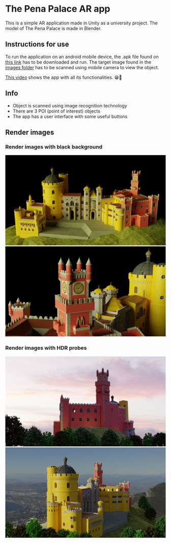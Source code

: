 # The Pena Palace AR app

This is a simple AR application made in Unity as a university project. The model of The Pena Palace is made in Blender. 

## Instructions for use

To run the application on an android mobile device, the .apk file found on [this link](https://drive.google.com/drive/folders/1JJs7FUZAYR9sLfQ2mcgBBJUUcG8Ukfgk?usp=sharing) has to be downloaded and run. The target image found in the [images folder](https://github.com/scelosmano1/ThePenaPalace-AR-app/blob/main/images/The%20Pena%20Palace%20-%20image%20recognition.jpg) has to be scanned using mobile camera to view the object. 

[This video](https://drive.google.com/file/d/1Tnu-bDtzEGlcaG1ujDVi-ppnK61vlhY1/view?usp=sharing) shows the app with all its functionalities. 😁🎥

## Info
* Object is scanned using image recognition technology
* There are 3 POI (point of interest) objects
* The app has a user interface with some useful buttons


## Render images

### Render images with black background
![Render image 1](/images/render1.png)
![Render image 2](/images/render2.png)
### Render images with HDR probes
![Render image 5](/images/render5.png)
![Render image 3](/images/render3.png)

